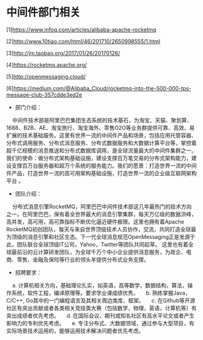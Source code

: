 # 中间件部门相关

[1]https://www.infoq.com/articles/alibaba-apache-rocketmq

[2]http://www.10tiao.com/html/46/201710/2650998555/1.html

[3]http://jm.taobao.org/2017/01/26/20170126/

[4]https://rocketmq.apache.org/

[5]http://openmessaging.cloud/

[6]https://medium.com/@Alibaba_Cloud/rocketmq-into-the-500-000-tps-message-club-357cdde3ed2e


 - 部门介绍：

    中间件技术部是阿里巴巴集团生态系统的技术基石，为淘宝、天猫、聚划算、1688、B2B、AE、淘宝旅行、淘宝海外、零售O2O等业务群提供可靠、高效、易扩展的技术基础服务。这里有世界一流的中间件产品和场景，包括应用托管容器、分布式调用服务、分布式消息服务、分布式数据服务和大数据计算平台等，掌控着超千亿规模的消息推送和分布式数据库调用，是全球流量最大的中间件集群之一。我们的使命：做分布式架构基础设施，建设支撑百万笔交易的分布式架构能力，建设支撑百万台服务器和超万个系统的服务能力。我们的愿景：打造世界一流的中间件产品，打造世界一流的高可用架构基础设施，打造世界一流的企业级互联网架构平台 。

 - 团队介绍：

    分布式消息引擎RocketMQ，阿里巴巴中间件技术部这几年最热门的技术方向之一。在阿里巴巴，保有着全世界最大的消息引擎集群，每天万亿级的数据洪峰，高并发，高可用，高可靠指标不断优化逼近硬件极限。这里也拥有着Apache RocketMQ初创团队，每天与来自世界顶级技术人员协作，交流，共同打造全球最为顶级的消息引擎和社区生态。下一代全球消息规范OpenMessaging正是发源于此，团队联合全球顶级IT公司，Yahoo，Twitter等团队共同起草。 这里也有着全球最前沿的云计算研发团队，为全球千万个中小企业提供消息服务，为政企、电商、零售、金融及保险等行业的领头羊提供分布式业务支撑。


 - 招聘要求：

    a. 计算机相关方向，基础理论扎实，如英语，高等数学，数据结构，算法，操作系统，软件工程，编译原理等。要求学业课成绩优秀。
    b. 熟练掌握Java，C/C++, Go其中的一门编程语言及其相关周边类库、框架。
    c. 在Github等开源社区有突出贡献或者各类相关竞技类大赛（包括数学，物理，英语，计算机等）有突出成绩者优先考虑。
    d. 在国际会议、期刊或知名社区有高水平论文或者产生影响力的专利优先考虑。
    e. 专注分布式、大数据领域，通过参与大型项目，有实际场景技术运用的，能够运用技术解决问题者优先考虑。



